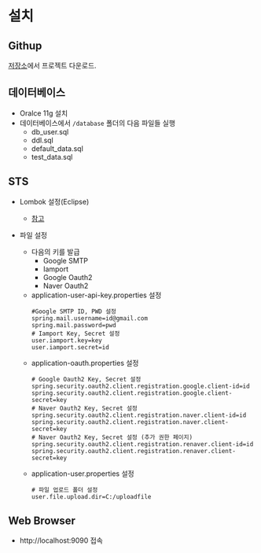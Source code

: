 # 설치
## Githup
[저장소](https://github.com/ganaab0000/kh-final-project)에서 프로젝트 다운로드.

## 데이터베이스
* Oralce 11g 설치
* 데이터베이스에서 ```/database``` 폴더의 다음 파일들 실행
    * db_user.sql
    * ddl.sql
    * default_data.sql
    * test_data.sql

## STS
* Lombok 설정(Eclipse)
    * [참고](https://countryxide.tistory.com/16)

* 파일 설정
    * 다음의 키를 발급
        * Google SMTP
        * Iamport
        * Google Oauth2
        * Naver Oauth2
    * application-user-api-key.properties 설정
      ```properties
      #Google SMTP ID, PWD 설정
      spring.mail.username=id@gmail.com
      spring.mail.password=pwd
      # Iamport Key, Secret 설정
      user.iamport.key=key
      user.iamport.secret=id
      ```
    * application-oauth.properties 설정
      ```properties
      # Google Oauth2 Key, Secret 설정
      spring.security.oauth2.client.registration.google.client-id=id
      spring.security.oauth2.client.registration.google.client-secret=key
      # Naver Oauth2 Key, Secret 설정
      spring.security.oauth2.client.registration.naver.client-id=id
      spring.security.oauth2.client.registration.naver.client-secret=key
      # Naver Oauth2 Key, Secret 설정 (추가 권한 페이지)
      spring.security.oauth2.client.registration.renaver.client-id=id
      spring.security.oauth2.client.registration.renaver.client-secret=key
      ```
    * application-user.properties 설정
      ```properties
      # 파일 업로드 폴더 설정
      user.file.upload.dir=C:/uploadfile
      ```


## Web Browser
* http://localhost:9090 접속

